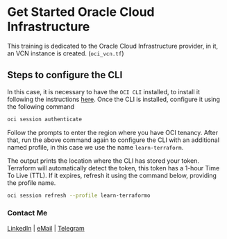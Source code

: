 # Get Started Oracle Cloud Infrastructure

This training is dedicated to the Oracle Cloud Infrastructure provider, in it, an VCN instance is created. (`oci_vcn.tf`)

## Steps to configure the CLI

In this case, it is necessary to have the `OCI CLI` installed, to install it following the instructions [here](https://docs.oracle.com/en-us/iaas/Content/API/SDKDocs/cliinstall.htm#InstallingCLI__linux_and_unix). Once the CLI is installed, configure it using the following command

```sh
oci session authenticate
```

Follow the prompts to enter the region where you have OCI tenancy. After that, run the above command again to configure the CLI with an additional named profile, in this case we use the name `learn-terraform`.

The output prints the location where the CLI has stored your token. Terraform will automatically detect the token, this token has a 1-hour Time To Live (TTL). If it expires, refresh it using the command below, providing the profile name.

```sh
oci session refresh --profile learn-terraformo
```

### Contact Me

[LinkedIn](https://www.linkedin.com/in/adejonghm/) | [eMail](mailto:dejongh.morell@gmail.com) | [Telegram](https://t.me/adejonghm)
